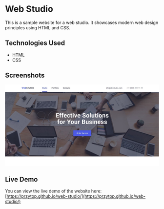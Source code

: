 # Web Studio

This is a sample website for a web studio. It showcases modern web design principles using HTML and CSS.

## Technologies Used

- HTML
- CSS

## Screenshots

![Homepage](images/homepage.jpg)

## Live Demo

You can view the live demo of the website here:  
[https://przytop.github.io/web-studio/](https://przytop.github.io/web-studio/)
